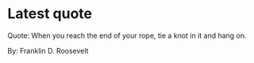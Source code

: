 # Latest quote 

Quote: When you reach the end of your rope, tie a knot in it and hang on. 

By: Franklin D. Roosevelt
